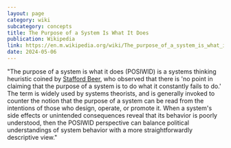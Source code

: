 ```yaml
---
layout: page
category: wiki
subcategory: concepts
title: The Purpose of a System Is What It Does
publication: Wikipedia
link: https://en.m.wikipedia.org/wiki/The_purpose_of_a_system_is_what_it_does
date: 2024-05-06
---
```


"The purpose of a system is what it does (POSIWID) is a systems thinking heuristic coined by [Stafford Beer](/stafford-beer/), who observed that there is 'no point in claiming that the purpose of a system is to do what it constantly fails to do.' The term is widely used by systems theorists, and is generally invoked to counter the notion that the purpose of a system can be read from the intentions of those who design, operate, or promote it. When a system's side effects or unintended consequences reveal that its behavior is poorly understood, then the POSIWID perspective can balance political understandings of system behavior with a more straightforwardly descriptive view."
